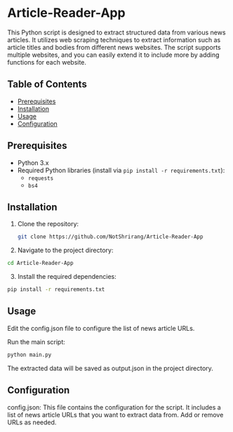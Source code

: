 # Article-Reader-App

This Python script is designed to extract structured data from various news articles. It utilizes web scraping techniques to extract information such as article titles and bodies from different news websites. The script supports multiple websites, and you can easily extend it to include more by adding functions for each website.

## Table of Contents

- [Prerequisites](#prerequisites)
- [Installation](#installation)
- [Usage](#usage)
- [Configuration](#configuration)

## Prerequisites

- Python 3.x
- Required Python libraries (install via `pip install -r requirements.txt`):
  - `requests`
  - `bs4`

## Installation

1. Clone the repository:

   ```bash
   git clone https://github.com/NotShrirang/Article-Reader-App
   ```

2. Navigate to the project directory:
   
  ```bash
  cd Article-Reader-App
  ```

3. Install the required dependencies:

  ```bash
  pip install -r requirements.txt
  ```
## Usage

Edit the config.json file to configure the list of news article URLs.

Run the main script:

```bash
python main.py
```
The extracted data will be saved as output.json in the project directory.

## Configuration
config.json: This file contains the configuration for the script. It includes a list of news article URLs that you want to extract data from. Add or remove URLs as needed.
